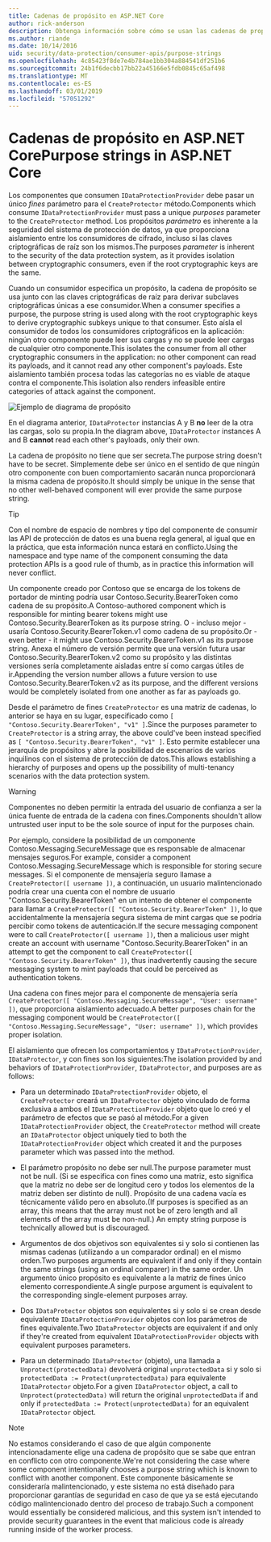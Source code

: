 ```yaml
---
title: Cadenas de propósito en ASP.NET Core
author: rick-anderson
description: Obtenga información sobre cómo se usan las cadenas de propósito en las API de protección de datos de ASP.NET Core.
ms.author: riande
ms.date: 10/14/2016
uid: security/data-protection/consumer-apis/purpose-strings
ms.openlocfilehash: 4c85423f8de7e4b784ae1bb304a884541df251b6
ms.sourcegitcommit: 24b1f6decbb17bb22a45166e5fdb0845c65af498
ms.translationtype: MT
ms.contentlocale: es-ES
ms.lasthandoff: 03/01/2019
ms.locfileid: "57051292"
---
```

# <a name="purpose-strings-in-aspnet-core"></a><span data-ttu-id="86279-103">Cadenas de propósito en ASP.NET Core</span><span class="sxs-lookup"><span data-stu-id="86279-103">Purpose strings in ASP.NET Core</span></span>

<a name="data-protection-consumer-apis-purposes"></a>

<span data-ttu-id="86279-104">Los componentes que consumen `IDataProtectionProvider` debe pasar un único *fines* parámetro para el `CreateProtector` método.</span><span class="sxs-lookup"><span data-stu-id="86279-104">Components which consume `IDataProtectionProvider` must pass a unique *purposes* parameter to the `CreateProtector` method.</span></span> <span data-ttu-id="86279-105">Los propósitos *parámetro* es inherente a la seguridad del sistema de protección de datos, ya que proporciona aislamiento entre los consumidores de cifrado, incluso si las claves criptográficas de raíz son los mismos.</span><span class="sxs-lookup"><span data-stu-id="86279-105">The purposes *parameter* is inherent to the security of the data protection system, as it provides isolation between cryptographic consumers, even if the root cryptographic keys are the same.</span></span>

<span data-ttu-id="86279-106">Cuando un consumidor especifica un propósito, la cadena de propósito se usa junto con las claves criptográficas de raíz para derivar subclaves criptográficas únicas a ese consumidor.</span><span class="sxs-lookup"><span data-stu-id="86279-106">When a consumer specifies a purpose, the purpose string is used along with the root cryptographic keys to derive cryptographic subkeys unique to that consumer.</span></span> <span data-ttu-id="86279-107">Esto aísla el consumidor de todos los consumidores criptográficos en la aplicación: ningún otro componente puede leer sus cargas y no se puede leer cargas de cualquier otro componente.</span><span class="sxs-lookup"><span data-stu-id="86279-107">This isolates the consumer from all other cryptographic consumers in the application: no other component can read its payloads, and it cannot read any other component's payloads.</span></span> <span data-ttu-id="86279-108">Este aislamiento también procesa todas las categorías no es viable de ataque contra el componente.</span><span class="sxs-lookup"><span data-stu-id="86279-108">This isolation also renders infeasible entire categories of attack against the component.</span></span>

![Ejemplo de diagrama de propósito](purpose-strings/_static/purposes.png)

<span data-ttu-id="86279-110">En el diagrama anterior, `IDataProtector` instancias A y B **no** leer de la otra las cargas, solo su propia.</span><span class="sxs-lookup"><span data-stu-id="86279-110">In the diagram above, `IDataProtector` instances A and B **cannot** read each other's payloads, only their own.</span></span>

<span data-ttu-id="86279-111">La cadena de propósito no tiene que ser secreta.</span><span class="sxs-lookup"><span data-stu-id="86279-111">The purpose string doesn't have to be secret.</span></span> <span data-ttu-id="86279-112">Simplemente debe ser único en el sentido de que ningún otro componente con buen comportamiento sacarán nunca proporcionará la misma cadena de propósito.</span><span class="sxs-lookup"><span data-stu-id="86279-112">It should simply be unique in the sense that no other well-behaved component will ever provide the same purpose string.</span></span>

>[!TIP]
> <span data-ttu-id="86279-113">Con el nombre de espacio de nombres y tipo del componente de consumir las API de protección de datos es una buena regla general, al igual que en la práctica, que esta información nunca estará en conflicto.</span><span class="sxs-lookup"><span data-stu-id="86279-113">Using the namespace and type name of the component consuming the data protection APIs is a good rule of thumb, as in practice this information will never conflict.</span></span>
>
><span data-ttu-id="86279-114">Un componente creado por Contoso que se encarga de los tokens de portador de minting podría usar Contoso.Security.BearerToken como cadena de su propósito.</span><span class="sxs-lookup"><span data-stu-id="86279-114">A Contoso-authored component which is responsible for minting bearer tokens might use Contoso.Security.BearerToken as its purpose string.</span></span> <span data-ttu-id="86279-115">O - incluso mejor - usaría Contoso.Security.BearerToken.v1 como cadena de su propósito.</span><span class="sxs-lookup"><span data-stu-id="86279-115">Or - even better - it might use Contoso.Security.BearerToken.v1 as its purpose string.</span></span> <span data-ttu-id="86279-116">Anexa el número de versión permite que una versión futura usar Contoso.Security.BearerToken.v2 como su propósito y las distintas versiones sería completamente aisladas entre sí como cargas útiles de ir.</span><span class="sxs-lookup"><span data-stu-id="86279-116">Appending the version number allows a future version to use Contoso.Security.BearerToken.v2 as its purpose, and the different versions would be completely isolated from one another as far as payloads go.</span></span>

<span data-ttu-id="86279-117">Desde el parámetro de fines `CreateProtector` es una matriz de cadenas, lo anterior se haya en su lugar, especificado como `[ "Contoso.Security.BearerToken", "v1" ]`.</span><span class="sxs-lookup"><span data-stu-id="86279-117">Since the purposes parameter to `CreateProtector` is a string array, the above could've been instead specified as `[ "Contoso.Security.BearerToken", "v1" ]`.</span></span> <span data-ttu-id="86279-118">Esto permite establecer una jerarquía de propósitos y abre la posibilidad de escenarios de varios inquilinos con el sistema de protección de datos.</span><span class="sxs-lookup"><span data-stu-id="86279-118">This allows establishing a hierarchy of purposes and opens up the possibility of multi-tenancy scenarios with the data protection system.</span></span>

<a name="data-protection-contoso-purpose"></a>

>[!WARNING]
> <span data-ttu-id="86279-119">Componentes no deben permitir la entrada del usuario de confianza a ser la única fuente de entrada de la cadena con fines.</span><span class="sxs-lookup"><span data-stu-id="86279-119">Components shouldn't allow untrusted user input to be the sole source of input for the purposes chain.</span></span>
>
><span data-ttu-id="86279-120">Por ejemplo, considere la posibilidad de un componente Contoso.Messaging.SecureMessage que es responsable de almacenar mensajes seguros.</span><span class="sxs-lookup"><span data-stu-id="86279-120">For example, consider a component Contoso.Messaging.SecureMessage which is responsible for storing secure messages.</span></span> <span data-ttu-id="86279-121">Si el componente de mensajería seguro llamase a `CreateProtector([ username ])`, a continuación, un usuario malintencionado podría crear una cuenta con el nombre de usuario "Contoso.Security.BearerToken" en un intento de obtener el componente para llamar a `CreateProtector([ "Contoso.Security.BearerToken" ])`, lo que accidentalmente la mensajería segura sistema de mint cargas que se podría percibir como tokens de autenticación.</span><span class="sxs-lookup"><span data-stu-id="86279-121">If the secure messaging component were to call `CreateProtector([ username ])`, then a malicious user might create an account with username "Contoso.Security.BearerToken" in an attempt to get the component to call `CreateProtector([ "Contoso.Security.BearerToken" ])`, thus inadvertently causing the secure messaging system to mint payloads that could be perceived as authentication tokens.</span></span>
>
><span data-ttu-id="86279-122">Una cadena con fines mejor para el componente de mensajería sería `CreateProtector([ "Contoso.Messaging.SecureMessage", "User: username" ])`, que proporciona aislamiento adecuado.</span><span class="sxs-lookup"><span data-stu-id="86279-122">A better purposes chain for the messaging component would be `CreateProtector([ "Contoso.Messaging.SecureMessage", "User: username" ])`, which provides proper isolation.</span></span>

<span data-ttu-id="86279-123">El aislamiento que ofrecen los comportamientos y `IDataProtectionProvider`, `IDataProtector`, y con fines son los siguientes:</span><span class="sxs-lookup"><span data-stu-id="86279-123">The isolation provided by and behaviors of `IDataProtectionProvider`, `IDataProtector`, and purposes are as follows:</span></span>

* <span data-ttu-id="86279-124">Para un determinado `IDataProtectionProvider` objeto, el `CreateProtector` creará un `IDataProtector` objeto vinculado de forma exclusiva a ambos el `IDataProtectionProvider` objeto que lo creó y el parámetro de efectos que se pasó al método.</span><span class="sxs-lookup"><span data-stu-id="86279-124">For a given `IDataProtectionProvider` object, the `CreateProtector` method will create an `IDataProtector` object uniquely tied to both the `IDataProtectionProvider` object which created it and the purposes parameter which was passed into the method.</span></span>

* <span data-ttu-id="86279-125">El parámetro propósito no debe ser null.</span><span class="sxs-lookup"><span data-stu-id="86279-125">The purpose parameter must not be null.</span></span> <span data-ttu-id="86279-126">(Si se especifica con fines como una matriz, esto significa que la matriz no debe ser de longitud cero y todos los elementos de la matriz deben ser distinto de null). Propósito de una cadena vacía es técnicamente válido pero en absoluto.</span><span class="sxs-lookup"><span data-stu-id="86279-126">(If purposes is specified as an array, this means that the array must not be of zero length and all elements of the array must be non-null.) An empty string purpose is technically allowed but is discouraged.</span></span>

* <span data-ttu-id="86279-127">Argumentos de dos objetivos son equivalentes si y solo si contienen las mismas cadenas (utilizando a un comparador ordinal) en el mismo orden.</span><span class="sxs-lookup"><span data-stu-id="86279-127">Two purposes arguments are equivalent if and only if they contain the same strings (using an ordinal comparer) in the same order.</span></span> <span data-ttu-id="86279-128">Un argumento único propósito es equivalente a la matriz de fines único elemento correspondiente.</span><span class="sxs-lookup"><span data-stu-id="86279-128">A single purpose argument is equivalent to the corresponding single-element purposes array.</span></span>

* <span data-ttu-id="86279-129">Dos `IDataProtector` objetos son equivalentes si y solo si se crean desde equivalente `IDataProtectionProvider` objetos con los parámetros de fines equivalente.</span><span class="sxs-lookup"><span data-stu-id="86279-129">Two `IDataProtector` objects are equivalent if and only if they're created from equivalent `IDataProtectionProvider` objects with equivalent purposes parameters.</span></span>

* <span data-ttu-id="86279-130">Para un determinado `IDataProtector` (objeto), una llamada a `Unprotect(protectedData)` devolverá original `unprotectedData` si y solo si `protectedData := Protect(unprotectedData)` para equivalente `IDataProtector` objeto.</span><span class="sxs-lookup"><span data-stu-id="86279-130">For a given `IDataProtector` object, a call to `Unprotect(protectedData)` will return the original `unprotectedData` if and only if `protectedData := Protect(unprotectedData)` for an equivalent `IDataProtector` object.</span></span>

> [!NOTE]
> <span data-ttu-id="86279-131">No estamos considerando el caso de que algún componente intencionadamente elige una cadena de propósito que se sabe que entran en conflicto con otro componente.</span><span class="sxs-lookup"><span data-stu-id="86279-131">We're not considering the case where some component intentionally chooses a purpose string which is known to conflict with another component.</span></span> <span data-ttu-id="86279-132">Este componente básicamente se consideraría malintencionado, y este sistema no está diseñado para proporcionar garantías de seguridad en caso de que ya se está ejecutando código malintencionado dentro del proceso de trabajo.</span><span class="sxs-lookup"><span data-stu-id="86279-132">Such a component would essentially be considered malicious, and this system isn't intended to provide security guarantees in the event that malicious code is already running inside of the worker process.</span></span>
